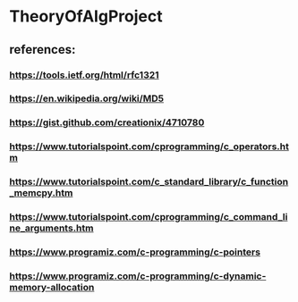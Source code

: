 # TheoryOfAlgProject

## references:
###  https://tools.ietf.org/html/rfc1321
###  https://en.wikipedia.org/wiki/MD5
###  https://gist.github.com/creationix/4710780
###  https://www.tutorialspoint.com/cprogramming/c_operators.htm
###  https://www.tutorialspoint.com/c_standard_library/c_function_memcpy.htm
###  https://www.tutorialspoint.com/cprogramming/c_command_line_arguments.htm
###  https://www.programiz.com/c-programming/c-pointers
###  https://www.programiz.com/c-programming/c-dynamic-memory-allocation
